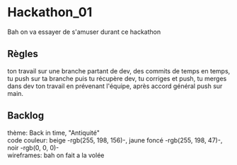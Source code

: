 # Hackathon_01

Bah on va essayer de s'amuser durant ce hackathon

## Règles

ton travail sur une branche partant de dev,
des commits de temps en temps,
tu push sur ta branche puis tu récupère dev,
tu corriges et push,
tu merges dans dev ton travail en prévenant l'équipe,
après accord général push sur main.

## Backlog

thème: Back in time, "Antiquité"
<br/>
code couleur: beige -rgb(255, 198, 156)-, jaune foncé -rgb(255, 198, 47)-, noir -rgb(0, 0, 0)-
<br/>
wireframes: bah on fait a la volée